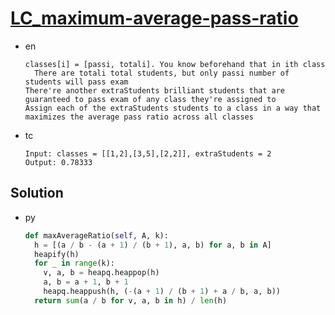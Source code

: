 # [LC_maximum-average-pass-ratio](https://leetcode.com/problems/maximum-average-pass-ratio)

* en

  ```en
  classes[i] = [passi, totali]. You know beforehand that in ith class
    There are totali total students, but only passi number of students will pass exam
  There're another extraStudents brilliant students that are guaranteed to pass exam of any class they're assigned to
  Assign each of the extraStudents students to a class in a way that maximizes the average pass ratio across all classes
  ```

* tc

  ```tc
  Input: classes = [[1,2],[3,5],[2,2]], extraStudents = 2
  Output: 0.78333
  ```

## Solution

* py

  ```py
  def maxAverageRatio(self, A, k):
    h = [(a / b - (a + 1) / (b + 1), a, b) for a, b in A]
    heapify(h)
    for _ in range(k):
      v, a, b = heapq.heappop(h)
      a, b = a + 1, b + 1
      heapq.heappush(h, (-(a + 1) / (b + 1) + a / b, a, b))
    return sum(a / b for v, a, b in h) / len(h)
  ```
